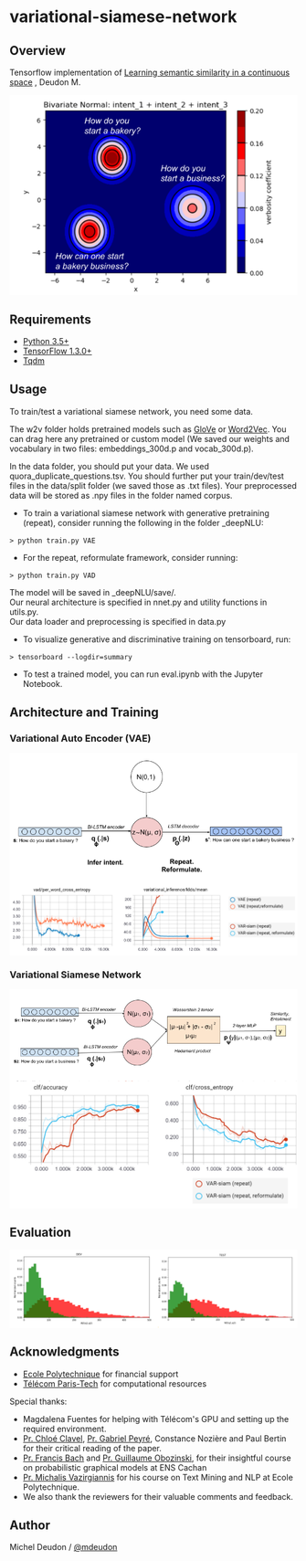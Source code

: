 # variational-siamese-network

## Overview

Tensorflow implementation of [Learning semantic similarity in a continuous space](https://nips.cc/Conferences/2018/Schedule?type=Poster)
, Deudon M.

<img align="center" img src="./img/Gauss.png">

## Requirements

- [Python 3.5+](https://anaconda.org/anaconda/python)
- [TensorFlow 1.3.0+](https://www.tensorflow.org/install/)
- [Tqdm](https://pypi.python.org/pypi/tqdm)

## Usage

To train/test a variational siamese network, you need some data. 

The w2v folder holds pretrained models such as [GloVe](https://nlp.stanford.edu/projects/glove/) or [Word2Vec](https://github.com/mmihaltz/word2vec-GoogleNews-vectors). You can drag here any pretrained or custom model (We saved our weights and vocabulary in two files: embeddings_300d.p and vocab_300d.p).

In the data folder, you should put your data. We used quora_duplicate_questions.tsv. You should further put your train/dev/test files in the data/split folder (we saved those as .txt files). Your preprocessed data will be stored as .npy files in the folder named corpus.

- To train a variational siamese network with generative pretraining (repeat), consider running the following in the folder _deepNLU:
```
> python train.py VAE
```
- For the repeat, reformulate framework, consider running:
```
> python train.py VAD
```

The model will be saved in _deepNLU/save/.  <br/>
Our neural architecture is specified in nnet.py and utility functions in utils.py. <br/>
Our data loader and preprocessing is specified in data.py

- To visualize generative and discriminative training on tensorboard, run:
```
> tensorboard --logdir=summary
```

- To test a trained model, you can run eval.ipynb with the Jupyter Notebook.

## Architecture and Training

### Variational Auto Encoder (VAE)

<img align="center" img src="./img/Repeat, Reformulate.png">

<img align="center" img src="./img/tensorboard1.png">

### Variational Siamese Network

<img align="center" img src="./img/Variational_Siamese.png">

<img align="center" img src="./img/tensorboard2.png">

## Evaluation

<img align="center" img src="./img/density.png">

## Acknowledgments

- [Ecole Polytechnique](http://www.polytechnique.edu/) for financial support <br/>
- [Télécom Paris-Tech](https://www.telecom-paristech.org/) for computational resources <br/>

Special thanks: <br/>
- Magdalena Fuentes for helping with Télécom's GPU and setting up the required environment. <br/>
- [Pr. Chloé Clavel](https://clavel.wp.imt.fr/), [Pr. Gabriel Peyré](http://www.gpeyre.com/), Constance Nozière and Paul Bertin for their critical reading of the paper.
- [Pr. Francis Bach](https://www.di.ens.fr/~fbach/) and [Pr. Guillaume Obozinski](http://imagine.enpc.fr/~obozinsg/), for their insightful course on probabilistic graphical models at ENS Cachan
- [Pr. Michalis Vazirgiannis](http://www.lix.polytechnique.fr/Labo/Michalis.Vazirgiannis/) for his course on Text Mining and NLP at Ecole Polytechnique. 
- We also thank the reviewers for their valuable comments and feedback.

## Author
Michel Deudon / [@mdeudon](https://github.com/MichelDeudon)

